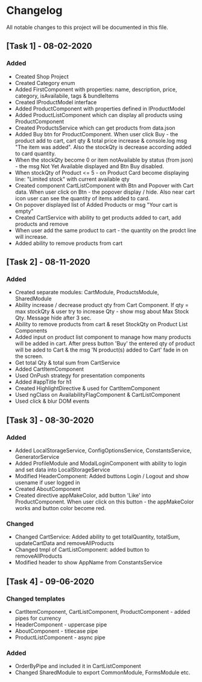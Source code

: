 # Changelog
All notable changes to this project will be documented in this file.

## [Task 1] - 08-02-2020
### Added
- Created Shop Project
- Created Category enum
- Added FirstComponent with properties: name, description, price, category, isAvailabile, tags & bundleItems
- Created IProductModel interface
- Added ProductComponent with properties defined in IProductModel
- Added ProductListComponent which can display all products using ProductComponent
- Created ProductsService which can get products from data.json
- Added Buy btn for ProductComponent. When user click Buy - the product add to cart, cart qty & total price increase & console.log msg "The item was added". Also the stockQty is decrease according added to card quantity. 
- When the stockQty become 0 or item notAvailable by status (from json) - the msg Not Yet Available displayed and Btn Buy disabled. 
- When stockQty of Product <= 5 - on Product Card become displaying line: "Limited stock" with current available qty
- Created component CartListComponent with Btn and Popover with Cart data. When user click on Btn - the popover display / hide. Also near cart icon user can see the quantity of items added to card.
- On popover displayed list of Added Products or msg "Your cart is empty"
- Created CartService with ability to get products added to cart, add products and remove
- When user add the same product to cart - the quantity on the prodct line will increase. 
- Added ability to remove products from cart

## [Task 2] - 08-11-2020
### Added
- Created separate modules: CartModule, ProductsModule, SharedModule
- Ability increase / decrease product qty from Cart Component. If qty = max stockQty & user try to increase Qty - show msg about Max Stock Qty. Message hide after 3 sec.
- Ability to remove products from cart & reset StockQty on Product List Components 
- Added input on product list component to manage how many products will be added in cart. After press button 'Buy' the entered qty of product will be aded to Cart & the msg 'N product(s) added to Cart' fade in on the screen.
- Get total Qty & total sum from CartService
- Added СartItemComponent
- Used OnPush strategy for presentation components
- Added #appTitle for h1
- Created HighlightDirective & used for CartItemComponent
- Used ngClass on AvailabilityFlagComponent & CartListComponent
- Used click & blur DOM events

## [Task 3] - 08-30-2020

### Added
- Added LocalStorageService, ConfigOptionsService, ConstantsService, GeneratorService
- Added ProfileModule and ModalLoginComponent with ability to login and set data into LocalStorageService
- Modified HeaderComponent: Added buttons Login / Logout and show usename if user logged in
- Created AboutComponent
- Created directive appMakeColor, add button 'Like' into ProductComponent. When user click on this button - the appMakeColor works and button color become red.

### Changed
- Changed CartService: Added ability to get totalQuantity, totalSum, updateCartData and removeAllProducts
- Changed tmpl of CartListComponent: added button to removeAllProducts
- Modified header to show AppName from ConstantsService

## [Task 4] - 09-06-2020
### Changed templates
- CartItemComponent, CartListComponent, ProductComponent - added pipes for currency 
- HeaderComponent - uppercase pipe
- AboutComponent - titlecase pipe
- ProductListComponent - async pipe

### Added
- OrderByPipe and included it in CartListComponent
- Changed SharedModule to export CommonModule, FormsModule etc.